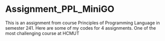# Assignment_PPL_MiniGO
This is an assignment from course Principles of Programming Language in semester 241. Here are some of my codes for 4 assignments. One of the most challenging course at HCMUT

